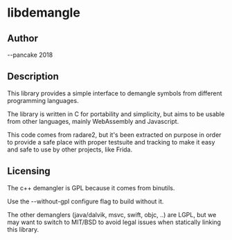 libdemangle
===========

Author
------

--pancake 2018


Description
-----------

This library provides a simple interface to demangle symbols from
different programming languages.

The library is written in C for portability and simplicity, but
aims to be usable from other languages, mainly WebAssembly and
Javascript.

This code comes from radare2, but it's been extracted on purpose
in order to provide a safe place with proper testsuite and tracking
to make it easy and safe to use by other projects, like Frida.

Licensing
---------

The c++ demangler is GPL because it comes from binutils.

Use the --without-gpl configure flag to build without it.

The other demanglers (java/dalvik, msvc, swift, objc, ..) are LGPL,
but we may want to switch to MIT/BSD to avoid legal issues when
statically linking this library.
